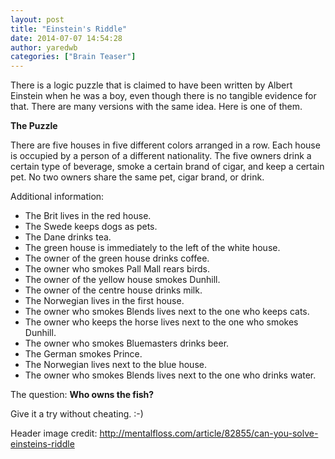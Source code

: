 ```yaml
---
layout: post
title: "Einstein's Riddle"
date: 2014-07-07 14:54:28
author: yaredwb
categories: ["Brain Teaser"]
---
```

There is a logic puzzle that is claimed to have been written by Albert Einstein when he was a boy, even though there is no tangible evidence for that. There are many versions with the same idea. Here is one of them.

**The Puzzle**

There are five houses in five different colors arranged in a row. Each house is occupied by a person of a different nationality. The five owners drink a certain type of beverage, smoke a certain brand of cigar, and keep a certain pet. No two owners share the same pet, cigar brand, or drink.

Additional information:

- The Brit lives in the red house.
- The Swede keeps dogs as pets.
- The Dane drinks tea.
- The green house is immediately to the left of the white house.
- The owner of the green house drinks coffee.
- The owner who smokes Pall Mall rears birds.
- The owner of the yellow house smokes Dunhill.
- The owner of the centre house drinks milk.
- The Norwegian lives in the first house.
- The owner who smokes Blends lives next to the one who keeps cats.
- The owner who keeps the horse lives next to the one who smokes Dunhill.
- The owner who smokes Bluemasters drinks beer.
- The German smokes Prince.
- The Norwegian lives next to the blue house.
- The owner who smokes Blends lives next to the one who drinks water.

The question: **Who owns the fish?**

Give it a try without cheating. :-)

Header image credit: http://mentalfloss.com/article/82855/can-you-solve-einsteins-riddle
